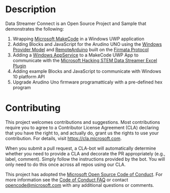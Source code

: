 # Description
Data Streamer Connect is an Open Source Project and Sample that demonstrates the following:

1. Wrapping [Microsoft MakeCode](https://github.com/Microsoft/pxt) in a Windows UWP application
2. Adding Blocks and JavaScript for the Arudino UNO using the [Windows Provider Model](https://github.com/ms-iot/BusProviders/tree/develop/Arduino) and [RemoteArduino](https://github.com/ms-iot/remote-wiring/blob/develop/README.md) built on the [Firmata Protocol](http://firmata.org/wiki/Main_Page)
3. Adding a [Windows AppService](https://docs.microsoft.com/en-us/windows/uwp/launch-resume/how-to-create-and-consume-an-app-service) to a MakeCode UWP App to communicate with the [Microsoft Hacking STEM Data Streamer Excel Plugin](https://www.microsoft.com/en-us/download/details.aspx?id=56976)
4. Adding example Blocks and JavaScript to communicate with Windows 10 platform API
5. Upgrade Arudino Uno firmware programatticaly with a pre-defined hex program

# Contributing

This project welcomes contributions and suggestions.  Most contributions require you to agree to a
Contributor License Agreement (CLA) declaring that you have the right to, and actually do, grant us
the rights to use your contribution. For details, visit https://cla.microsoft.com.

When you submit a pull request, a CLA-bot will automatically determine whether you need to provide
a CLA and decorate the PR appropriately (e.g., label, comment). Simply follow the instructions
provided by the bot. You will only need to do this once across all repos using our CLA.

This project has adopted the [Microsoft Open Source Code of Conduct](https://opensource.microsoft.com/codeofconduct/).
For more information see the [Code of Conduct FAQ](https://opensource.microsoft.com/codeofconduct/faq/) or
contact [opencode@microsoft.com](mailto:opencode@microsoft.com) with any additional questions or comments.
